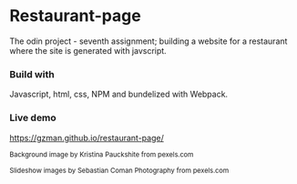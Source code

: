 # Restaurant-page
The odin project - seventh assignment; building a website for a restaurant where the site is generated with javscript.

### Build with
Javascript, html, css, NPM and bundelized with Webpack.

### Live demo
https://gzman.github.io/restaurant-page/

<sub>Background image by Kristina Pauckshite from pexels.com</sub>

<sub>Slideshow images by Sebastian Coman Photography from pexels.com</sub>
